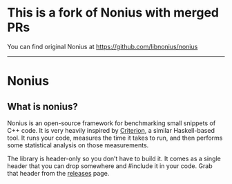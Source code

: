 # This is a fork of Nonius with merged PRs
You can find original Nonius at https://github.com/libnonius/nonius

___

# Nonius

## What is nonius?

Nonius is an open-source framework for benchmarking small snippets of C++ code.
It is very heavily inspired by [Criterion], a similar Haskell-based tool. It
runs your code, measures the time it takes to run, and then performs some
statistical analysis on those measurements.

The library is header-only so you don’t have to build it. It comes as a single
header that you can drop somewhere and #include it in your code. Grab that
header from the [releases] page.

 [Criterion]: http://www.serpentine.com/blog/2009/09/29/criterion-a-new-benchmarking-library-for-haskell/
 [releases]: https://github.com/rmartinho/nonius/releases
